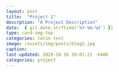 ```yaml
---
layout: post
title:  "Project 1"
descrption: "A Project Description"
date:  { git.date.strftime('%Y-%m-%d') }}
type: card-img-top
categories: latin text
image: /assets/img/posts/blog2.jpg
caption:
last-updated: 2020-10-26 20:01:21 -0400
categories: project
---
```

